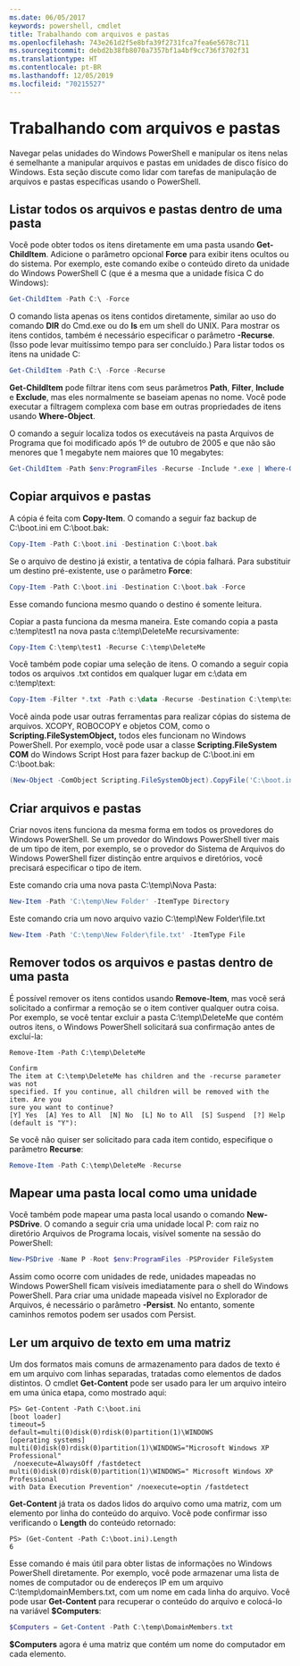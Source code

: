 ```yaml
---
ms.date: 06/05/2017
keywords: powershell, cmdlet
title: Trabalhando com arquivos e pastas
ms.openlocfilehash: 743e261d2f5e8bfa39f2731fca7fea6e5678c711
ms.sourcegitcommit: debd2b38fb8070a7357bf1a4bf9cc736f3702f31
ms.translationtype: HT
ms.contentlocale: pt-BR
ms.lasthandoff: 12/05/2019
ms.locfileid: "70215527"
---
```

# <a name="working-with-files-and-folders"></a>Trabalhando com arquivos e pastas

Navegar pelas unidades do Windows PowerShell e manipular os itens nelas é semelhante a manipular arquivos e pastas em unidades de disco físico do Windows. Esta seção discute como lidar com tarefas de manipulação de arquivos e pastas específicas usando o PowerShell.

## <a name="listing-all-the-files-and-folders-within-a-folder"></a>Listar todos os arquivos e pastas dentro de uma pasta

Você pode obter todos os itens diretamente em uma pasta usando **Get-ChildItem**. Adicione o parâmetro opcional **Force** para exibir itens ocultos ou do sistema. Por exemplo, este comando exibe o conteúdo direto da unidade do Windows PowerShell C (que é a mesma que a unidade física C do Windows):

```powershell
Get-ChildItem -Path C:\ -Force
```

O comando lista apenas os itens contidos diretamente, similar ao uso do comando **DIR** do Cmd.exe ou do **ls** em um shell do UNIX. Para mostrar os itens contidos, também é necessário especificar o parâmetro **-Recurse**. (Isso pode levar muitíssimo tempo para ser concluído.) Para listar todos os itens na unidade C:

```powershell
Get-ChildItem -Path C:\ -Force -Recurse
```

**Get-ChildItem** pode filtrar itens com seus parâmetros **Path**, **Filter**, **Include** e **Exclude**, mas eles normalmente se baseiam apenas no nome. Você pode executar a filtragem complexa com base em outras propriedades de itens usando **Where-Object**.

O comando a seguir localiza todos os executáveis na pasta Arquivos de Programa que foi modificado após 1º de outubro de 2005 e que não são menores que 1 megabyte nem maiores que 10 megabytes:

```powershell
Get-ChildItem -Path $env:ProgramFiles -Recurse -Include *.exe | Where-Object -FilterScript {($_.LastWriteTime -gt '2005-10-01') -and ($_.Length -ge 1mb) -and ($_.Length -le 10mb)}
```

## <a name="copying-files-and-folders"></a>Copiar arquivos e pastas

A cópia é feita com **Copy-Item**. O comando a seguir faz backup de C:\\boot.ini em C:\\boot.bak:

```powershell
Copy-Item -Path C:\boot.ini -Destination C:\boot.bak
```

Se o arquivo de destino já existir, a tentativa de cópia falhará. Para substituir um destino pré-existente, use o parâmetro **Force**:

```powershell
Copy-Item -Path C:\boot.ini -Destination C:\boot.bak -Force
```

Esse comando funciona mesmo quando o destino é somente leitura.

Copiar a pasta funciona da mesma maneira. Este comando copia a pasta c:\\temp\\test1 na nova pasta c:\\temp\\DeleteMe recursivamente:

```powershell
Copy-Item C:\temp\test1 -Recurse C:\temp\DeleteMe
```

Você também pode copiar uma seleção de itens. O comando a seguir copia todos os arquivos .txt contidos em qualquer lugar em c:\\data em c:\\temp\\text:

```powershell
Copy-Item -Filter *.txt -Path c:\data -Recurse -Destination C:\temp\text
```

Você ainda pode usar outras ferramentas para realizar cópias do sistema de arquivos. XCOPY, ROBOCOPY e objetos COM, como o **Scripting.FileSystemObject,** todos eles funcionam no Windows PowerShell. Por exemplo, você pode usar a classe **Scripting.FileSystem COM** do Windows Script Host para fazer backup de C:\\boot.ini em C:\\boot.bak:

```powershell
(New-Object -ComObject Scripting.FileSystemObject).CopyFile('C:\boot.ini', 'C:\boot.bak')
```

## <a name="creating-files-and-folders"></a>Criar arquivos e pastas

Criar novos itens funciona da mesma forma em todos os provedores do Windows PowerShell. Se um provedor do Windows PowerShell tiver mais de um tipo de item, por exemplo, se o provedor do Sistema de Arquivos do Windows PowerShell fizer distinção entre arquivos e diretórios, você precisará especificar o tipo de item.

Este comando cria uma nova pasta C:\\temp\\Nova Pasta:

```powershell
New-Item -Path 'C:\temp\New Folder' -ItemType Directory
```

Este comando cria um novo arquivo vazio C:\\temp\\New Folder\\file.txt

```powershell
New-Item -Path 'C:\temp\New Folder\file.txt' -ItemType File
```

## <a name="removing-all-files-and-folders-within-a-folder"></a>Remover todos os arquivos e pastas dentro de uma pasta

É possível remover os itens contidos usando **Remove-Item**, mas você será solicitado a confirmar a remoção se o item contiver qualquer outra coisa. Por exemplo, se você tentar excluir a pasta C:\\temp\\DeleteMe que contém outros itens, o Windows PowerShell solicitará sua confirmação antes de excluí-la:

```
Remove-Item -Path C:\temp\DeleteMe

Confirm
The item at C:\temp\DeleteMe has children and the -recurse parameter was not
specified. If you continue, all children will be removed with the item. Are you
sure you want to continue?
[Y] Yes  [A] Yes to All  [N] No  [L] No to All  [S] Suspend  [?] Help
(default is "Y"):
```

Se você não quiser ser solicitado para cada item contido, especifique o parâmetro **Recurse**:

```powershell
Remove-Item -Path C:\temp\DeleteMe -Recurse
```

## <a name="mapping-a-local-folder-as-a-drive"></a>Mapear uma pasta local como uma unidade

Você também pode mapear uma pasta local usando o comando **New-PSDrive**. O comando a seguir cria uma unidade local P: com raiz no diretório Arquivos de Programa locais, visível somente na sessão do PowerShell:

```powershell
New-PSDrive -Name P -Root $env:ProgramFiles -PSProvider FileSystem
```

Assim como ocorre com unidades de rede, unidades mapeadas no Windows PowerShell ficam visíveis imediatamente para o shell do Windows PowerShell.
Para criar uma unidade mapeada visível no Explorador de Arquivos, é necessário o parâmetro **-Persist**. No entanto, somente caminhos remotos podem ser usados com Persist.


## <a name="reading-a-text-file-into-an-array"></a>Ler um arquivo de texto em uma matriz

Um dos formatos mais comuns de armazenamento para dados de texto é em um arquivo com linhas separadas, tratadas como elementos de dados distintos. O cmdlet **Get-Content** pode ser usado para ler um arquivo inteiro em uma única etapa, como mostrado aqui:

```
PS> Get-Content -Path C:\boot.ini
[boot loader]
timeout=5
default=multi(0)disk(0)rdisk(0)partition(1)\WINDOWS
[operating systems]
multi(0)disk(0)rdisk(0)partition(1)\WINDOWS="Microsoft Windows XP Professional"
 /noexecute=AlwaysOff /fastdetect
multi(0)disk(0)rdisk(0)partition(1)\WINDOWS=" Microsoft Windows XP Professional
with Data Execution Prevention" /noexecute=optin /fastdetect
```

**Get-Content** já trata os dados lidos do arquivo como uma matriz, com um elemento por linha do conteúdo do arquivo. Você pode confirmar isso verificando o **Length** do conteúdo retornado:

```
PS> (Get-Content -Path C:\boot.ini).Length
6
```

Esse comando é mais útil para obter listas de informações no Windows PowerShell diretamente. Por exemplo, você pode armazenar uma lista de nomes de computador ou de endereços IP em um arquivo C:\\temp\\domainMembers.txt, com um nome em cada linha do arquivo. Você pode usar **Get-Content** para recuperar o conteúdo do arquivo e colocá-lo na variável **$Computers**:

```powershell
$Computers = Get-Content -Path C:\temp\DomainMembers.txt
```

**$Computers** agora é uma matriz que contém um nome do computador em cada elemento.
